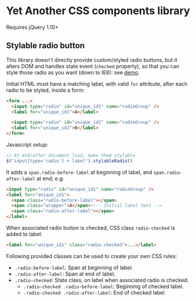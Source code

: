 # Yet Another CSS components library

Requires jQuery 1.10+

## Stylable radio button

This library doesn't directly provide custom/styled radio buttons, 
but it alters DOM and handles state event (`checked` property), so that 
you can style those radio as you want (down to IE8): see [demo](http://applicius.github.io/yacsscomp/demo/radio.html).

Initial HTML must have a matching label, 
with valid `for` attribute, after each radio to be styled, inside a form:

```html
<form ...>
  <input type="radio" id="unique_id1" name="radioGroup" />
  <label for="unique_id1">A</label>

  <input type="radio" id="unique_id2" name="radioGroup" />
  <label for="unique_id2">B</label>
</form>
```

Javascript setup:

```javascript
// At end/after document load, make them stylable
$("input[type='radio'] + label").stylableRadio()
```

It adds a `span.radio-before-label` at beginning of label, 
and `span.radio-after-label` at end; e.g:

```html
<input type="radio" id="unique_id1" name="radioGroup" />
<label for="unique_id1">
  <span class="radio-before-label"></span>
  <span class="wrapper">A</span><!-- Initial label text -->
  <span class="radio-after-label"></span>
</label>
```

When associated radio button is checked,
CSS class `radio-checked` is added to label:

```html
<label for="unique_id1" class="radio-checked">...</label>
```

Following provided classes can be used to create your own CSS rules:

* `.radio-before-label`: Span at beginning of label.
* `.radio-after-label`: Span at end of label.
* `.radio-checked`: State class, on label when associated radio is checked.
  - `.radio-checked .radio-before-label`: Beginning of checked label.
  - `.radio-checked .radio-after-label`: End of checked label
